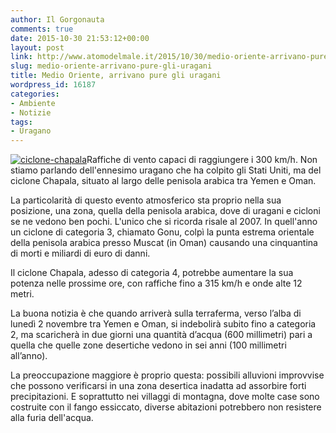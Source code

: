 ```yaml
---
author: Il Gorgonauta
comments: true
date: 2015-10-30 21:53:12+00:00
layout: post
link: http://www.atomodelmale.it/2015/10/30/medio-oriente-arrivano-pure-gli-uragani/
slug: medio-oriente-arrivano-pure-gli-uragani
title: Medio Oriente, arrivano pure gli uragani
wordpress_id: 16187
categories:
- Ambiente
- Notizie
tags:
- Uragano
---
```


[![ciclone-chapala](http://www.atomodelmale.it/wp-content/uploads/2015/10/ciclone-chapala-300x166.png)](http://www.atomodelmale.it/wp-content/uploads/2015/10/ciclone-chapala.png)Raffiche di vento capaci di raggiungere i 300 km/h. Non stiamo parlando dell'ennesimo uragano che ha colpito gli Stati Uniti, ma del ciclone Chapala, situato al largo delle penisola arabica tra Yemen e Oman.

La particolarità di questo evento atmosferico sta proprio nella sua posizione, una zona, quella della penisola arabica, dove di uragani e cicloni se ne vedono ben pochi. L'unico che si ricorda risale al 2007. In quell'anno un ciclone di categoria 3, chiamato Gonu, colpì la punta estrema orientale della penisola arabica presso Muscat (in Oman) causando una cinquantina di morti e miliardi di euro di danni.


Il ciclone Chapala, adesso di categoria 4, potrebbe aumentare la sua potenza nelle prossime ore, con raffiche fino a 315 km/h e onde alte 12 metri.

La buona notizia è che quando arriverà sulla terraferma, verso l’alba di lunedì 2 novembre tra Yemen e Oman, si indebolirà subito fino a categoria 2, ma scaricherà in due giorni una quantità d’acqua (600 millimetri) pari a quella che quelle zone desertiche vedono in sei anni (100 millimetri all’anno).

La preoccupazione maggiore è proprio questa: possibili alluvioni improvvise che possono verificarsi in una zona desertica inadatta ad assorbire forti precipitazioni. E soprattutto nei villaggi di montagna, dove molte case sono costruite con il fango essiccato, diverse abitazioni potrebbero non resistere alla furia dell'acqua.
